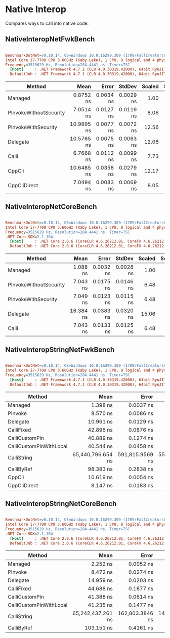 ﻿# Native Interop

Compares ways to call into native code.

## NativeInteropNetFwkBench

``` ini

BenchmarkDotNet=v0.10.14, OS=Windows 10.0.16299.309 (1709/FallCreatorsUpdate/Redstone3)
Intel Core i7-7700 CPU 3.60GHz (Kaby Lake), 1 CPU, 8 logical and 4 physical cores
Frequency=3515629 Hz, Resolution=284.4441 ns, Timer=TSC
  [Host]     : .NET Framework 4.7.1 (CLR 4.0.30319.42000), 64bit RyuJIT-v4.7.2633.0
  DefaultJob : .NET Framework 4.7.1 (CLR 4.0.30319.42000), 64bit RyuJIT-v4.7.2633.0


```
|                 Method |       Mean |     Error |    StdDev | Scaled | ScaledSD |
|----------------------- |-----------:|----------:|----------:|-------:|---------:|
|                Managed |  0.8752 ns | 0.0034 ns | 0.0029 ns |   1.00 |     0.00 |
| PInvokeWithoutSecurity |  7.0514 ns | 0.0127 ns | 0.0119 ns |   8.06 |     0.03 |
|    PInvokeWithSecurity | 10.9895 ns | 0.0077 ns | 0.0072 ns |  12.56 |     0.04 |
|               Delegate | 10.5765 ns | 0.0075 ns | 0.0063 ns |  12.08 |     0.04 |
|                  Calli |  6.7668 ns | 0.0112 ns | 0.0099 ns |   7.73 |     0.03 |
|                 CppCli | 10.6485 ns | 0.0358 ns | 0.0279 ns |  12.17 |     0.05 |
|           CppCliDirect |  7.0494 ns | 0.0083 ns | 0.0069 ns |   8.05 |     0.03 |

## NativeInteropNetCoreBench

``` ini

BenchmarkDotNet=v0.10.14, OS=Windows 10.0.16299.309 (1709/FallCreatorsUpdate/Redstone3)
Intel Core i7-7700 CPU 3.60GHz (Kaby Lake), 1 CPU, 8 logical and 4 physical cores
Frequency=3515629 Hz, Resolution=284.4441 ns, Timer=TSC
.NET Core SDK=2.1.104
  [Host]     : .NET Core 2.0.6 (CoreCLR 4.6.26212.01, CoreFX 4.6.26212.01), 64bit RyuJIT
  DefaultJob : .NET Core 2.0.6 (CoreCLR 4.6.26212.01, CoreFX 4.6.26212.01), 64bit RyuJIT


```
|                 Method |      Mean |     Error |    StdDev | Scaled | ScaledSD |
|----------------------- |----------:|----------:|----------:|-------:|---------:|
|                Managed |  1.088 ns | 0.0032 ns | 0.0028 ns |   1.00 |     0.00 |
| PInvokeWithoutSecurity |  7.043 ns | 0.0175 ns | 0.0146 ns |   6.48 |     0.02 |
|    PInvokeWithSecurity |  7.049 ns | 0.0123 ns | 0.0115 ns |   6.48 |     0.02 |
|               Delegate | 16.384 ns | 0.0383 ns | 0.0320 ns |  15.06 |     0.05 |
|                  Calli |  7.043 ns | 0.0133 ns | 0.0125 ns |   6.48 |     0.02 |

## NativeInteropStringNetFwkBench

``` ini

BenchmarkDotNet=v0.10.14, OS=Windows 10.0.16299.309 (1709/FallCreatorsUpdate/Redstone3)
Intel Core i7-7700 CPU 3.60GHz (Kaby Lake), 1 CPU, 8 logical and 4 physical cores
Frequency=3515629 Hz, Resolution=284.4441 ns, Timer=TSC
  [Host]     : .NET Framework 4.7.1 (CLR 4.0.30319.42000), 64bit RyuJIT-v4.7.2633.0
  DefaultJob : .NET Framework 4.7.1 (CLR 4.0.30319.42000), 64bit RyuJIT-v4.7.2633.0


```
|                  Method |              Mean |           Error |          StdDev |        Scaled |   ScaledSD |
|------------------------ |------------------:|----------------:|----------------:|--------------:|-----------:|
|                 Managed |          1.398 ns |       0.0037 ns |       0.0032 ns |          1.00 |       0.00 |
|                 PInvoke |          8.570 ns |       0.0086 ns |       0.0071 ns |          6.13 |       0.01 |
|                Delegate |         10.961 ns |       0.0129 ns |       0.0121 ns |          7.84 |       0.02 |
|              CalliFixed |         42.896 ns |       0.0876 ns |       0.0819 ns |         30.68 |       0.09 |
|          CalliCustomPin |         40.889 ns |       0.1274 ns |       0.1130 ns |         29.24 |       0.10 |
| CalliCustomPinWithLocal |         40.544 ns |       0.0458 ns |       0.0331 ns |         29.00 |       0.07 |
|             CalliString | 65,440,796.654 ns | 591,815.9569 ns | 553,584.9594 ns | 46,804,874.72 | 396,455.31 |
|              CalliByRef |         98.383 ns |       0.2838 ns |       0.2370 ns |         70.37 |       0.23 |
|                  CppCli |         10.619 ns |       0.0054 ns |       0.0045 ns |          7.60 |       0.02 |
|            CppCliDirect |          8.147 ns |       0.0183 ns |       0.0171 ns |          5.83 |       0.02 |

## NativeInteropStringNetCoreBench

``` ini

BenchmarkDotNet=v0.10.14, OS=Windows 10.0.16299.309 (1709/FallCreatorsUpdate/Redstone3)
Intel Core i7-7700 CPU 3.60GHz (Kaby Lake), 1 CPU, 8 logical and 4 physical cores
Frequency=3515629 Hz, Resolution=284.4441 ns, Timer=TSC
.NET Core SDK=2.1.104
  [Host]     : .NET Core 2.0.6 (CoreCLR 4.6.26212.01, CoreFX 4.6.26212.01), 64bit RyuJIT
  DefaultJob : .NET Core 2.0.6 (CoreCLR 4.6.26212.01, CoreFX 4.6.26212.01), 64bit RyuJIT


```
|                  Method |              Mean |           Error |          StdDev |        Scaled |  ScaledSD |
|------------------------ |------------------:|----------------:|----------------:|--------------:|----------:|
|                 Managed |          2.252 ns |       0.0052 ns |       0.0043 ns |          1.00 |      0.00 |
|                 PInvoke |          8.472 ns |       0.0274 ns |       0.0243 ns |          3.76 |      0.01 |
|                Delegate |         14.959 ns |       0.0203 ns |       0.0169 ns |          6.64 |      0.01 |
|              CalliFixed |         44.688 ns |       0.1877 ns |       0.1756 ns |         19.84 |      0.08 |
|          CalliCustomPin |         41.388 ns |       0.0614 ns |       0.0513 ns |         18.38 |      0.04 |
| CalliCustomPinWithLocal |         41.235 ns |       0.1477 ns |       0.1309 ns |         18.31 |      0.07 |
|             CalliString | 65,242,437.261 ns | 162,803.3846 ns | 144,320.9458 ns | 28,972,131.58 | 81,780.76 |
|              CalliByRef |        103.151 ns |       0.4161 ns |       0.3689 ns |         45.81 |      0.18 |

